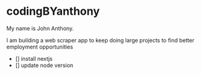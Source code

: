 # codingBYanthony

<p>My name is John Anthony.</p>

<p>I am building a web scraper app to keep doing large projects to find better employment opportunities</p>

- [] install nextjs
- [] update node version
